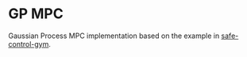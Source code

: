 # GP MPC

Gaussian Process MPC implementation based on the example in [safe-control-gym]([https://github](https://github.com/utiasDSL/safe-control-gym)).